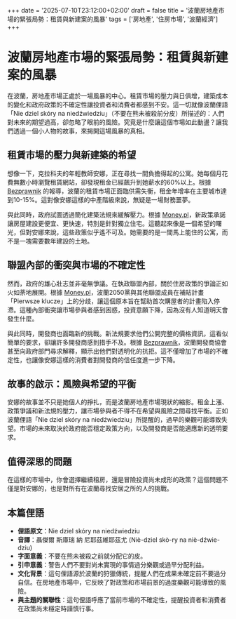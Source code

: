 +++
date = '2025-07-10T23:12:00+02:00'
draft = false
title = '波蘭房地產市場的緊張局勢：租賃與新建案的風暴'
tags = ['房地產', '住房市場', '波蘭經濟']
+++

# 波蘭房地產市場的緊張局勢：租賃與新建案的風暴

在波蘭，房地產市場正處於一場風暴的中心。租賃市場的壓力與日俱增，建築成本的變化和政府政策的不確定性讓投資者和消費者都感到不安。這一切就像波蘭俚語「Nie dziel skóry na niedźwiedziu」（不要在熊未被殺前分皮）所描述的：人們對未來的期望過高，卻忽略了眼前的風險。究竟是什麼讓這個市場如此動盪？讓我們透過一個小人物的故事，來揭開這場風暴的真相。

## 租賃市場的壓力與新建築的希望

想像一下，克拉科夫的年輕教師安娜，正在尋找一間負擔得起的公寓。她每個月花費無數小時瀏覽租賃網站，卻發現租金已經飆升到她薪水的60%以上。根據 [Bezprawnik](https://bezprawnik.pl/rosnie-napiecie-na-rynku-najmu/) 的報導，波蘭的租賃市場正面臨供需失衡，租金年增率在主要城市達到10-15%。這對像安娜這樣的中產階級來說，無疑是一場財務噩夢。

與此同時，政府試圖透過簡化建築法規來緩解壓力。根據 [Money.pl](https://www.money.pl/gospodarka/budowa-domu-ma-byc-tansza-i-szybsza-ida-duze-zmiany-7176841301801952a.html)，新政策承諾讓房屋建設更便宜、更快速，特別是針對獨立住宅。這聽起來像是一個希望的曙光，但對安娜來說，這些政策似乎遙不可及。她需要的是一間馬上能住的公寓，而不是一塊需要數年建設的土地。

## 聯盟內部的衝突與市場的不確定性

然而，政府的雄心壯志並非毫無爭議。在執政聯盟內部，關於住房政策的爭論正如火如荼地展開。根據 [Money.pl](https://www.money.pl/gospodarka/konflikt-koalicji-w-sejmie-ws-mieszkan-zaskakujacy-sojusz-7176714721729472a.html)，波蘭2050黨與其他聯盟成員在補貼計畫「Pierwsze klucze」上的分歧，讓這個原本旨在幫助首次購屋者的計畫陷入停滯。這種內部衝突讓市場參與者感到困惑，投資意願下降，因為沒有人知道明天會發生什麼。

與此同時，開發商也面臨新的挑戰。新法規要求他們公開完整的價格資訊，這看似簡單的要求，卻讓許多開發商感到措手不及。根據 [Bezprawnik](https://bezprawnik.pl/nowy-obowiazek-dla-deweloperow/)，波蘭開發商協會甚至向政府部門尋求解釋，顯示出他們對透明化的抗拒。這不僅增加了市場的不確定性，也讓像安娜這樣的消費者對開發商的信任度進一步下降。

## 故事的啟示：風險與希望的平衡

安娜的故事並不只是她個人的掙扎，而是波蘭房地產市場現狀的縮影。租金上漲、政策爭議和新法規的壓力，讓市場參與者不得不在希望與風險之間尋找平衡。正如波蘭俚語「Nie dziel skóry na niedźwiedziu」所提醒的，過早的樂觀可能導致失望。市場的未來取決於政府能否穩定政策方向，以及開發商是否能適應新的透明要求。

## 值得深思的問題

在這樣的市場中，你會選擇繼續租房，還是冒險投資尚未成形的政策？這個問題不僅是對安娜的，也是對所有在波蘭尋找安居之所的人的挑戰。

## 本篇俚語

- **俚語原文**：Nie dziel skóry na niedźwiedziu  
- **音譯**：聶傑爾 斯庫瑞 納 尼耶茲維耶茲尤 (Niè-dziel skò-ry na niè-dźwie-dziu)  
- **字面意義**：不要在熊未被殺之前就分配它的皮。  
- **引申意義**：警告人們不要對尚未實現的事情過分樂觀或過早分配利益。  
- **文化背景**：這句俚語源於波蘭的狩獵傳統，提醒人們在成果未確定前不要過分自信。在房地產市場中，它反映了對政策和市場前景的過度樂觀可能導致的風險。  
- **與主題的關聯性**：這句俚語呼應了當前市場的不確定性，提醒投資者和消費者在政策尚未穩定時謹慎行事。